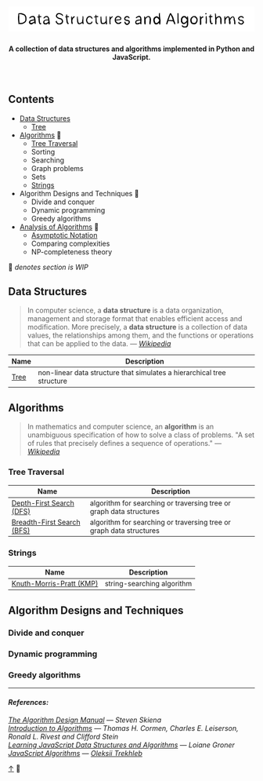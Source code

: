 <h1 align="center"><img src="assets/title.svg" /></h1>
<h4 align="center">A collection of data structures and algorithms implemented in Python and JavaScript.</h4>

<br>

## Contents

- [Data Structures](#data-structures)
  - [Tree](src/data-structures)
- [Algorithms](#algorithms) 🚧
  - [Tree Traversal](#tree-traversal)
  - Sorting
  - Searching
  - Graph problems
  - Sets
  - [Strings](#strings)
- Algorithm Designs and Techniques 🚧
  - Divide and conquer
  - Dynamic programming
  - Greedy algorithms
- [Analysis of Algorithms](src/analysis-of-algorithms/README.md) 🚧
  - [Asymptotic Notation](src/analysis-of-algorithms/asymptotic-notation/README.md)
  - Comparing complexities
  - NP-completeness theory
    <br>

🚧 _denotes section is WIP_

## Data Structures

> In computer science, a **data structure** is a data organization, management and storage format that enables efficient access and modification. More precisely, a **data structure** is a collection of data values, the relationships among them, and the functions or operations that can be applied to the data. _— [Wikipedia](https://en.wikipedia.org/wiki/Data_structure)_

| Name                             | Description                                                            |
| -------------------------------- | ---------------------------------------------------------------------- |
| [Tree](src/data-structures/tree) | non-linear data structure that simulates a hierarchical tree structure |

## Algorithms

> In mathematics and computer science, an **algorithm** is an unambiguous specification of how to solve a class of problems. "A set of rules that precisely defines a sequence of operations." — _[Wikipedia](https://en.wikipedia.org/wiki/Algorithm)_

### Tree Traversal

| Name                                                                   | Description                                                         |
| ---------------------------------------------------------------------- | ------------------------------------------------------------------- |
| [Depth-First Search (DFS)](src/algorithms/tree/depth-first-search)     | algorithm for searching or traversing tree or graph data structures |
| [Breadth-First Search (BFS)](src/algorithms/tree/breadth-first-search) | algorithm for searching or traversing tree or graph data structures |

### Strings

| Name                                                                  | Description                |
| --------------------------------------------------------------------- | -------------------------- |
| [Knuth-Morris-Pratt (KMP)](src/algorithms/strings/knuth-morris-pratt) | string-searching algorithm |

## Algorithm Designs and Techniques

### Divide and conquer

### Dynamic programming

### Greedy algorithms

<hr>

#### _References:_

_[The Algorithm Design Manual](http://www.algorist.com/) — Steven Skiena_  
_[Introduction to Algorithms](https://mitpress.mit.edu/books/introduction-algorithms-third-edition) — Thomas H. Cormen, Charles E. Leiserson, Ronald L. Rivest and Clifford Stein_  
_[Learning JavaScript Data Structures and Algorithms](https://www.oreilly.com/library/view/learning-javascript-data/9781783554874/) — Loiane Groner_  
_[JavaScript Algorithms](https://github.com/trekhleb/javascript-algorithms) — [Oleksii Trekhleb](https://github.com/trekhleb)_

[↑](#contents) 👋
